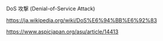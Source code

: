 DoS 攻撃 (Denial-of-Service Attack)

https://ja.wikipedia.org/wiki/DoS%E6%94%BB%E6%92%83

https://www.aspicjapan.org/asu/article/14413
